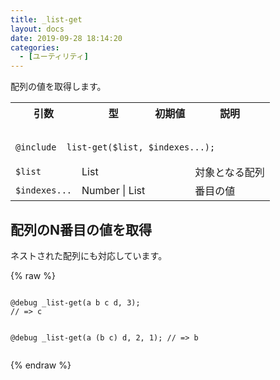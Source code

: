 ```yaml
---
title: _list-get
layout: docs
date: 2019-09-28 18:14:20
categories:
  - [ユーティリティ]
---
```


配列の値を取得します。

<table>
  <tr>
    <th>引数</th>
    <th>型</th>
    <th>初期値</th>
    <th>説明</th>
  </tr>
  <tr>
    <td colspan="4">
      <pre class="language-scss"><code>
@include _list-get($list, $indexes...);
</code></pre>
    </td>
  </tr>
  <tr>
    <td><code>$list</code></td>
    <td>List</td>
    <td></td>
    <td>対象となる配列</td>
  </tr>
  <tr>
    <td><code>$indexes...</code></td>
    <td>Number | List	</td>
    <td></td>
    <td>番目の値</td>
  </tr>
</table>

## 配列のN番目の値を取得

ネストされた配列にも対応しています。

<div class="c demo">
  <div class="code">
    {% raw %}
      <pre class="language-scss"><code>
@debug _list-get(a b c d, 3);
// => c

@debug _list-get(a (b c) d, 2, 1);
// => b
</code></pre>
    {% endraw %}
  </div>
</div>